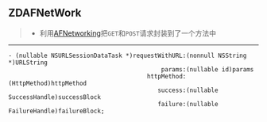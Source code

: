 ## ZDAFNetWork


> * 利用[AFNetworking](https://github.com/AFNetworking/AFNetworking)把`GET`和`POST`请求封装到了一个方法中 
> 
-------

```objc
- (nullable NSURLSessionDataTask *)requestWithURL:(nonnull NSString *)URLString
                                           params:(nullable id)params
                                       httpMethod:(HttpMethod)httpMethod
                                          success:(nullable SuccessHandle)successBlock
                                          failure:(nullable FailureHandle)failureBlock;                                          
```